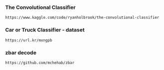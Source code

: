 ### The Convolutional Classifier

    https://www.kaggle.com/code/ryanholbrook/the-convolutional-classifier


### Car or Truck Classifier - dataset

    https://url.kr/mxngpb


### zbar decode

    https://github.com/mchehab/zbar
